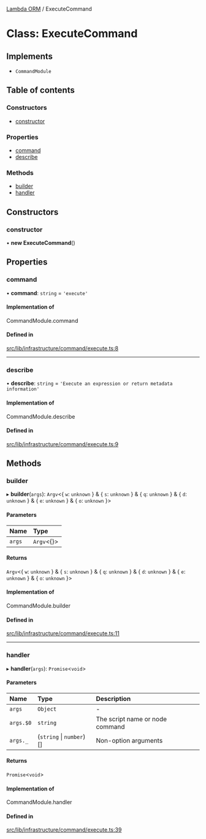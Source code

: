 [Lambda ORM](../README.md) / ExecuteCommand

# Class: ExecuteCommand

## Implements

- `CommandModule`

## Table of contents

### Constructors

- [constructor](ExecuteCommand.md#constructor)

### Properties

- [command](ExecuteCommand.md#command)
- [describe](ExecuteCommand.md#describe)

### Methods

- [builder](ExecuteCommand.md#builder)
- [handler](ExecuteCommand.md#handler)

## Constructors

### constructor

• **new ExecuteCommand**()

## Properties

### command

• **command**: `string` = `'execute'`

#### Implementation of

CommandModule.command

#### Defined in

[src/lib/infrastructure/command/execute.ts:8](https://github.com/FlavioLionelRita/lambdaorm-cli/blob/c98cc84/src/lib/infrastructure/command/execute.ts#L8)

___

### describe

• **describe**: `string` = `'Execute an expression or return metadata information'`

#### Implementation of

CommandModule.describe

#### Defined in

[src/lib/infrastructure/command/execute.ts:9](https://github.com/FlavioLionelRita/lambdaorm-cli/blob/c98cc84/src/lib/infrastructure/command/execute.ts#L9)

## Methods

### builder

▸ **builder**(`args`): `Argv`<{ `w`: `unknown`  } & { `s`: `unknown`  } & { `q`: `unknown`  } & { `d`: `unknown`  } & { `e`: `unknown`  } & { `o`: `unknown`  }\>

#### Parameters

| Name | Type |
| :------ | :------ |
| `args` | `Argv`<{}\> |

#### Returns

`Argv`<{ `w`: `unknown`  } & { `s`: `unknown`  } & { `q`: `unknown`  } & { `d`: `unknown`  } & { `e`: `unknown`  } & { `o`: `unknown`  }\>

#### Implementation of

CommandModule.builder

#### Defined in

[src/lib/infrastructure/command/execute.ts:11](https://github.com/FlavioLionelRita/lambdaorm-cli/blob/c98cc84/src/lib/infrastructure/command/execute.ts#L11)

___

### handler

▸ **handler**(`args`): `Promise`<`void`\>

#### Parameters

| Name | Type | Description |
| :------ | :------ | :------ |
| `args` | `Object` | - |
| `args.$0` | `string` | The script name or node command |
| `args._` | (`string` \| `number`)[] | Non-option arguments |

#### Returns

`Promise`<`void`\>

#### Implementation of

CommandModule.handler

#### Defined in

[src/lib/infrastructure/command/execute.ts:39](https://github.com/FlavioLionelRita/lambdaorm-cli/blob/c98cc84/src/lib/infrastructure/command/execute.ts#L39)
